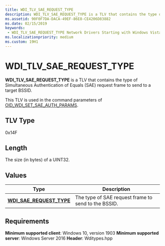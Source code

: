 ```yaml
---
title: WDI_TLV_SAE_REQUEST_TYPE
description: WDI_TLV_SAE_REQUEST_TYPE is a TLV that contains the type of Simultaneous Authentication of Equals (SAE) request frame to send to a target BSSID.
ms.assetid: 90F0F7DA-DACA-49EF-86E8-CE4206D83882
ms.date: 02/15/2019
keywords:
 - WDI_TLV_SAE_REQUEST_TYPE Network Drivers Starting with Windows Vista
ms.localizationpriority: medium
ms.custom: 19H1
---
```


# WDI_TLV_SAE_REQUEST_TYPE

**WDI_TLV_SAE_REQUEST_TYPE** is a TLV that contains the type of Simultaneous Authentication of Equals (SAE) request frame to send to a target BSSID.

This TLV is used in the command parameters of [OID_WDI_SET_SAE_AUTH_PARAMS](oid-wdi-set-sae-auth-params.md).

## TLV Type

0x14F

## Length

The size (in bytes) of a UINT32.

## Values

| Type | Description |
| --- | --- |
| [**WDI_SAE_REQUEST_TYPE**](/windows-hardware/drivers/ddi/wditypes/ne-wditypes-_wdi_sae_request_type) | The type of SAE request frame to send to the BSSID. |

## Requirements

**Minimum supported client**: Windows 10, version 1903
**Minimum supported server**: Windows Server 2016
**Header**: Wditypes.hpp